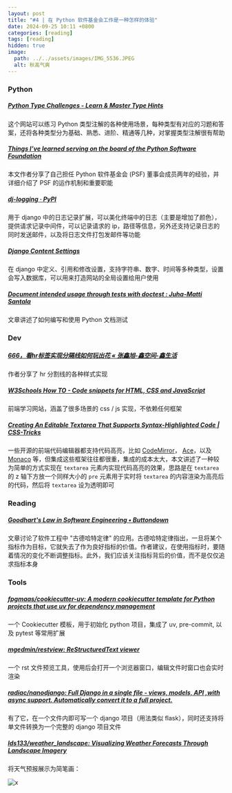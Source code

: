 ```yaml
---
layout: post
title: "#4 | 在 Python 软件基金会工作是一种怎样的体验"
date: 2024-09-25 10:11 +0800
categories: [reading]
tags: [reading]
hidden: true
image:
  path: ../../assets/images/IMG_5536.JPEG
  alt: 秋高气爽
---
```




### Python

##### [Python Type Challenges - Learn &amp; Master Type Hints](https://python-type-challenges.zeabur.app/)

这个网站可以练习 Python 类型注解的各种使用场景，每种类型有对应的习题和答案，还将各种类型分为基础、熟悉、进阶、精通等几种，对掌握类型注解很有帮助



##### [Things I’ve learned serving on the board of the Python Software Foundation](https://simonwillison.net/2024/Sep/18/board-of-the-python-software-foundation/)

本文作者分享了自己担任 Python 软件基金会 (PSF) 董事会成员两年的经验，并详细介绍了 PSF 的运作机制和重要职能



##### [dj-logging · PyPI](https://pypi.org/project/dj-logging/)

用于 django 中的日志记录扩展，可以美化终端中的日志（主要是增加了颜色），提供请求记录中间件，可以记录请求的 ip，路径等信息，另外还支持记录日志的同时发送邮件，以及将日志文件打包发邮件等功能



##### [Django Content Settings](https://django-content-settings.readthedocs.io/en/master/)

在 django 中定义、引用和修改设置，支持字符串、数字、时间等多种类型，设置会写入数据库，可以用来打造网站的全局设置给用户使用



##### [Document intended usage through tests with doctest : Juha-Matti Santala](https://hamatti.org/posts/document-intended-usage-through-tests-with-doctest/)

文章讲述了如何编写和使用 Python 文档测试



### Dev

##### [666，看hr标签实现分隔线如何玩出花 « 张鑫旭-鑫空间-鑫生活](https://www.zhangxinxu.com/wordpress/2021/05/css-html-hr/)

作者分享了 hr 分割线的各种样式实现



##### [W3Schools How TO - Code snippets for HTML, CSS and JavaScript](https://www.w3schools.com/howto/default.asp)

前端学习网站，涵盖了很多场景的 css / js 实现，不依赖任何框架



##### [Creating An Editable Textarea That Supports Syntax-Highlighted Code \| CSS-Tricks](https://css-tricks.com/creating-an-editable-textarea-that-supports-syntax-highlighted-code/ "Creating An Editable Textarea That Supports Syntax-Highlighted Code \| CSS-Tricks")

一些开源的前端代码编辑器都支持代码高亮，比如 [CodeMirror](https://codemirror.net/)， [Ace](https://ace.c9.io/)，以及 [Monaco](https://microsoft.github.io/monaco-editor/) 等，但集成这些框架往往都很重，集成的成本太大，本文讲述了一种较为简单的方式实现在 `textarea` 元素内实现代码高亮的效果，思路是在 `textarea` 的 z 轴下方放一个同样大小的 `pre` 元素用于实时将 `textarea` 的内容渲染为高亮后的代码，然后将 `textarea` 设为透明即可



### Reading

##### [Goodhart's Law in Software Engineering • Buttondown](https://buttondown.com/hillelwayne/archive/goodharts-law-in-software-engineering/)

文章讨论了软件工程中 "古德哈特定律" 的应用。古德哈特定律指出，一旦将某个指标作为目标，它就失去了作为良好指标的价值。作者建议，在使用指标时，要随着情况的变化不断调整指标。此外，我们应该关注指标背后的价值，而不是仅仅追求指标本身



### Tools

##### [fpgmaas/cookiecutter-uv: A modern cookiecutter template for Python projects that use uv for dependency management](https://github.com/fpgmaas/cookiecutter-uv)

一个 Cookiecutter 模板，用于初始化 python 项目，集成了 uv, pre-commit, 以及 pytest 等常用扩展



##### [mgedmin/restview: ReStructuredText viewer](https://github.com/mgedmin/restview)

一个 rst 文件预览工具，使用后会打开一个浏览器窗口，编辑文件时窗口也会实时渲染



##### [radiac/nanodjango: Full Django in a single file - views, models, API ,with async support. Automatically convert it to a full project.](https://github.com/radiac/nanodjango "radiac/nanodjango: Full Django in a single file - views, models, API ,with async support. Automatically convert it to a full project.")

有了它，在一个文件内即可写一个 django 项目（用法类似 flask），同时还支持将单文件转换为一个完整的 django 项目文件



##### [lds133/weather_landscape: Visualizing Weather Forecasts Through Landscape Imagery](https://github.com/lds133/weather_landscape "lds133/weather_landscape: Visualizing Weather Forecasts Through Landscape Imagery")

将天气预报展示为简笔画：

![x](https://raw.githubusercontent.com/lds133/weather_landscape/refs/heads/main/pic/encode.png)

